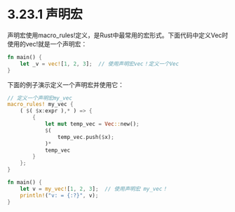 # 3.23.1 声明宏
声明宏使用macro_rules!定义，是Rust中最常用的宏形式。下面代码中定义Vec时使用的vec!就是一个声明宏：
```Rust
fn main() {
    let _v = vec![1, 2, 3];  // 使用声明宏vec！定义一个Vec
}
```

下面的例子演示定义一个声明宏并使用它：
```Rust
// 定义一个声明宏my_vec
macro_rules! my_vec {
    ( $( $x:expr ),* ) => {
        {
            let mut temp_vec = Vec::new();
            $(
                temp_vec.push($x);
            )*
            temp_vec
        }
    };
}

fn main() {
    let v = my_vec![1, 2, 3];  // 使用声明宏 my_vec！
    println!("v: = {:?}", v);
}
```

